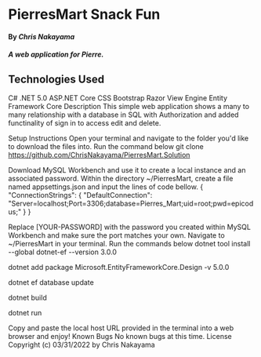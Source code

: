 # PierresMart Snack Fun

#### By _**Chris Nakayama**_

#### _A web application for Pierre._

## Technologies Used

C#
.NET 5.0
ASP.NET Core
CSS
Bootstrap
Razor View Engine
Entity Framework Core
Description
This simple web application shows a many to many relationship with a database in SQL with Authorization and added functinality of sign in to access edit and delete.

Setup Instructions
Open your terminal and navigate to the folder you'd like to download the files into.
Run the command below
git clone https://github.com/ChrisNakayama/PierresMart.Solution

Download MySQL Workbench and use it to create a local instance and an associated password.
Within the directory ~/PierresMart, create a file named appsettings.json and input the lines of code bellow.
{ "ConnectionStrings": { "DefaultConnection": "Server=localhost;Port=3306;database=Pierres_Mart;uid=root;pwd=epicodus;" } }

Replace [YOUR-PASSWORD] with the password you created within MySQL Workbench and make sure the port matches your own.
Navigate to ~/PierresMart in your terminal.
Run the commands below
dotnet tool install --global dotnet-ef --version 3.0.0

dotnet add package Microsoft.EntityFrameworkCore.Design -v 5.0.0

dotnet ef database update

dotnet build

dotnet run

Copy and paste the local host URL provided in the terminal into a web browser and enjoy!
Known Bugs
No known bugs at this time.
License
Copyright (c) 03/31/2022 by Chris Nakayama

